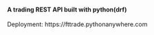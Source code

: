 <h4>A trading REST API built with python(drf)</h4>

<p>Deployment: https://fttrade.pythonanywhere.com</p>
